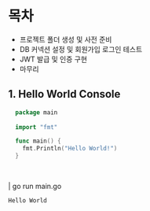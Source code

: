 # 목차

- 프로젝트 폴더 생성 및 사전 준비
- DB 커넥션 설정 및 회원가입 로그인 테스트
- JWT 발급 및 인증 구현
- 마무리

## 1. Hello World Console
```go
  package main
  
  import "fmt"

  func main() {
    fmt.Println("Hello World!")
  }
```
<br>

| go run main.go

```go
Hello World
```